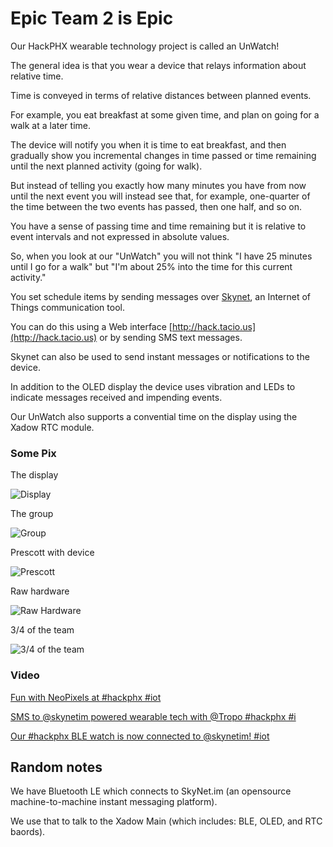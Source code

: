 #  Epic Team 2 is Epic 

Our HackPHX wearable technology project is called an UnWatch!

The general idea is that you wear a device that relays information about relative time.

Time is conveyed in terms of relative distances between planned events.  

For example, you eat breakfast at some given time, and plan on going for a walk at a later time.

The device will notify you when it is time to eat breakfast, and then gradually show you incremental changes in time passed or time remaining until the next planned activity (going for walk).

But instead of telling you exactly how many minutes you have from now until the next event you will instead see that, for example, one-quarter of the time between the two events has passed, then one half, and  so on.


You have a sense of passing time and time remaining but it is relative to event intervals and not expressed in absolute values.

So, when you look at our "UnWatch" you will not think "I have 25 minutes until I go for a walk" but "I'm about 25% into the time for this current activity."

You set schedule items by sending messages over [Skynet](http://skynet.im), an Internet of Things communication tool.

You can do this using a Web interface [http://hack.tacio.us](http://hack.tacio.us) or by sending SMS text messages.

Skynet can also be used to send instant messages or notifications to the device.

In addition to the OLED display the device uses vibration and LEDs to indicate messages received and impending events.

Our UnWatch also supports a convential time on the display using the Xadow RTC module.


### Some Pix ###

The display 

![Display](https://pbs.twimg.com/media/BeThQSNCcAAEfyj.jpg)

The group

![Group](https://pbs.twimg.com/media/BeRZBDnCEAAENKN.jpg)

Prescott with device

![Prescott](https://pbs.twimg.com/media/BeRkzOVCMAA7q4p.jpg)

Raw hardware

![Raw Hardware](https://pbs.twimg.com/media/BeR6ZfvIUAAKs-_.jpg)

3/4 of the team

![3/4 of the team](https://pbs.twimg.com/media/BeO6KyPCAAAvHiV.jpg)



### Video ###


[Fun with NeoPixels at #hackphx #iot](https://vine.co/v/hl62qTdbnFh)


[SMS to @skynetim powered wearable tech with @Tropo #hackphx #i](http://www.youtube.com/watch?v=7b0JJWoUjaQ&feature=youtu.be)

[Our #hackphx BLE watch is now connected to @skynetim! #iot](http://www.youtube.com/watch?v=IBNoSB_bac4&list=UUBMdqdAbjJjE9LvMjVpiwUw&feature=c4-overview)

## Random notes

We have Bluetooth LE which connects to SkyNet.im (an opensource machine-to-machine instant messaging platform).

We use that to talk to the Xadow Main (which includes: BLE, OLED, and RTC baords).








